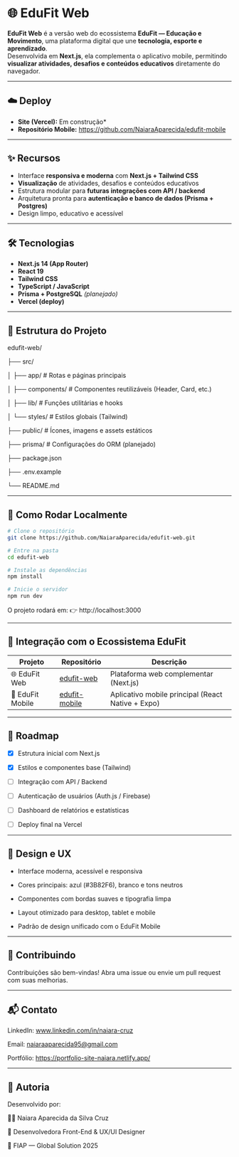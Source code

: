 # 🌐 EduFit Web

**EduFit Web** é a versão web do ecossistema **EduFit — Educação e Movimento**, uma plataforma digital que une **tecnologia, esporte e aprendizado**.  
Desenvolvida em **Next.js**, ela complementa o aplicativo mobile, permitindo **visualizar atividades, desafios e conteúdos educativos** diretamente do navegador.

---

## ☁️ Deploy
- **Site (Vercel):** Em construção*  
- **Repositório Mobile:** https://github.com/NaiaraAparecida/edufit-mobile  

---

## ✨ Recursos
- Interface **responsiva e moderna** com **Next.js + Tailwind CSS**  
- **Visualização** de atividades, desafios e conteúdos educativos  
- Estrutura modular para **futuras integrações com API / backend**  
- Arquitetura pronta para **autenticação e banco de dados (Prisma + Postgres)**  
- Design limpo, educativo e acessível  

---

## 🛠 Tecnologias
- **Next.js 14 (App Router)**  
- **React 19**  
- **Tailwind CSS**  
- **TypeScript / JavaScript**  
- **Prisma + PostgreSQL** *(planejado)*  
- **Vercel (deploy)**  

---

## 📂 Estrutura do Projeto

edufit-web/

├── src/

│ ├── app/ # Rotas e páginas principais

│ ├── components/ # Componentes reutilizáveis (Header, Card, etc.)

│ ├── lib/ # Funções utilitárias e hooks

│ └── styles/ # Estilos globais (Tailwind)

├── public/ # Ícones, imagens e assets estáticos

├── prisma/ # Configurações do ORM (planejado)

├── package.json

├── .env.example

└── README.md

---

## 🚀 Como Rodar Localmente

```bash
# Clone o repositório
git clone https://github.com/NaiaraAparecida/edufit-web.git

# Entre na pasta
cd edufit-web

# Instale as dependências
npm install

# Inicie o servidor
npm run dev
```

O projeto rodará em:
👉 http://localhost:3000

---

## 🧩 Integração com o Ecossistema EduFit
| Projeto | Repositório | Descrição |
|-----------|--------|--------|
| 🌐 EduFit Web | [edufit-web](https://github.com/NaiaraAparecida/edufit-web) | Plataforma web complementar (Next.js) |
| 📱 EduFit Mobile | [edufit-mobile](https://github.com/NaiaraAparecida/edufit-mobile)| Aplicativo mobile principal (React Native + Expo) |

---

## 🧱 Roadmap

 - [x] Estrutura inicial com Next.js

 - [x] Estilos e componentes base (Tailwind)

 - [ ] Integração com API / Backend

 - [ ] Autenticação de usuários (Auth.js / Firebase)

 - [ ] Dashboard de relatórios e estatísticas

 - [ ] Deploy final na Vercel

---

## 🎨 Design e UX
- Interface moderna, acessível e responsiva

- Cores principais: azul (#3B82F6), branco e tons neutros

- Componentes com bordas suaves e tipografia limpa

- Layout otimizado para desktop, tablet e mobile

- Padrão de design unificado com o EduFit Mobile

---

## 🤝 Contribuindo

Contribuições são bem-vindas!
Abra uma issue ou envie um pull request com suas melhorias.

---

## 📬 Contato

LinkedIn: www.linkedin.com/in/naiara-cruz

Email: naiaraaparecida95@gmail.com

Portfólio: https://portfolio-site-naiara.netlify.app/

---

## 🧠 Autoria

Desenvolvido por:

👩‍💻 Naiara Aparecida da Silva Cruz

💼 Desenvolvedora Front-End & UX/UI Designer

🏫 FIAP — Global Solution 2025
